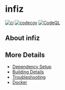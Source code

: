# infiz

[![ci](https://github.com/cpp-best-practices/infiz/actions/workflows/ci.yml/badge.svg)](https://github.com/cpp-best-practices/infiz/actions/workflows/ci.yml)
[![codecov](https://codecov.io/gh/cpp-best-practices/infiz/branch/main/graph/badge.svg)](https://codecov.io/gh/cpp-best-practices/infiz)
[![CodeQL](https://github.com/cpp-best-practices/infiz/actions/workflows/codeql-analysis.yml/badge.svg)](https://github.com/cpp-best-practices/infiz/actions/workflows/codeql-analysis.yml)

## About infiz



## More Details

 * [Dependency Setup](README_dependencies.md)
 * [Building Details](README_building.md)
 * [Troubleshooting](README_troubleshooting.md)
 * [Docker](README_docker.md)
